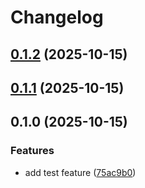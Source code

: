 # Changelog

## [0.1.2](https://github.com/zkhan360healthtek/release/compare/v0.1.1...v0.1.2) (2025-10-15)

## [0.1.1](https://github.com/zkhan360healthtek/release/compare/v0.1.0...v0.1.1) (2025-10-15)

## 0.1.0 (2025-10-15)

### Features

* add test feature ([75ac9b0](https://github.com/zkhan360healthtek/release/commit/75ac9b0876d087cfafd2b2575dbfd56d4526df59))
